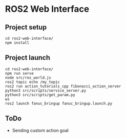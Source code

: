 # ROS2 Web Interface

## Project setup
```
cd ros2-web-interface/
npm install
```

## Project launch 
```
cd ros2-web-interface/
npm run serve
node src/ros_world.js
ros2 topic echo /my_topic
ros2 run action_tutorials_cpp fibonacci_action_server
python3 src/scripts/service_server.py
python3 src/scripts/get_param.py
ws
ros2 launch fanuc_bringup fanuc_bringup.launch.py
```

## ToDo
- Sending custom action goal

